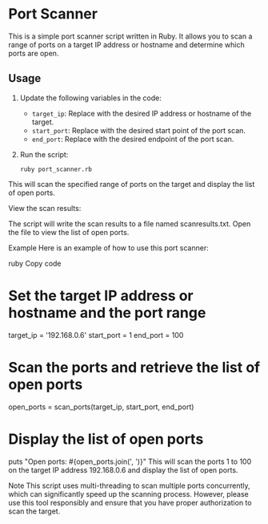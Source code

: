 # Port Scanner

This is a simple port scanner script written in Ruby. It allows you to scan a range of ports on a target IP address or hostname and determine which ports are open.

## Usage

1. Update the following variables in the code:

   - `target_ip`: Replace with the desired IP address or hostname of the target.
   - `start_port`: Replace with the desired start point of the port scan.
   - `end_port`: Replace with the desired endpoint of the port scan.

2. Run the script:

   ```shell
   ruby port_scanner.rb
This will scan the specified range of ports on the target and display the list of open ports.

View the scan results:

The script will write the scan results to a file named scanresults.txt. Open the file to view the list of open ports.

Example
Here is an example of how to use this port scanner:

ruby
Copy code
# Set the target IP address or hostname and the port range
target_ip = '192.168.0.6'
start_port = 1
end_port = 100

# Scan the ports and retrieve the list of open ports
open_ports = scan_ports(target_ip, start_port, end_port)

# Display the list of open ports
puts "Open ports: #{open_ports.join(', ')}"
This will scan the ports 1 to 100 on the target IP address 192.168.0.6 and display the list of open ports.

Note
This script uses multi-threading to scan multiple ports concurrently, which can significantly speed up the scanning process. However, please use this tool responsibly and ensure that you have proper authorization to scan the target.
